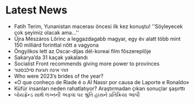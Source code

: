 # Latest News
-  Fatih Terim, Yunanistan macerası öncesi ilk kez konuştu! ''Söyleyecek çok şeyimiz olacak ama...''
-  Újra Mészáros Lőrinc a leggazdagabb magyar, egy év alatt több mint 150 milliárd forinttal nőtt a vagyona
-  Öngyilkos lett az Oscar-díjas dél-koreai film főszereplője
-  Sakarya’da 31 kaçak yakalandı
-  Socialist Front recommends giving more power to provinces
-  זוהי אינה חגיגת סילבסטר
-  Who were 2023’s brides of the year?
-  «O que conheço de Riade é o Al Nassr por causa de Laporte e Ronaldo»
-  Küfür insanları neden rahatlatıyor? Araştırmadan çıkan sonuçlar şaşırttı
-  બોયફ્રેન્ડ સાથે લગ્નની અફવા પર શ્રુતિ હાસને પ્રતિક્રિયા આપી
